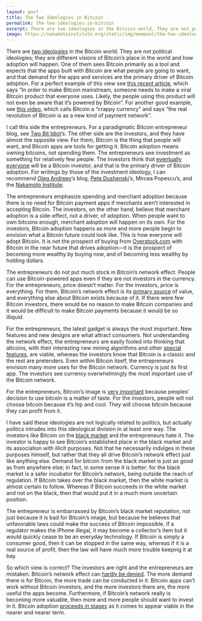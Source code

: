 ```yaml
---
layout: post
title: The Two Ideologies in Bitcoin
permalink: the-two-ideologies-in-bitcoin
excerpt: There are two ideologies in the Bitcoin world. They are not political ideologies; they are different visions of Bitcoin’s place in the world and how adoption will happen.
image: https://nakamotoinstitute.org/static/img/mempool/the-two-ideologies-in-bitcoin/dune-fight.jpg
---
```


There are [two ideologies](http://bitcoinist.net/just-shut-up-and-get-rich/ "Shut Up and Get Rich") in the Bitcoin world. They are not political ideologies; they are different visions of Bitcoin’s place in the world and how adoption will happen. One of them sees Bitcoin primarily as a tool and expects that the apps built with Bitcoin are what people are going to want, and that demand for the apps and services are the primary driver of Bitcoin adoption. For a perfect example of this view see [this recent article](https://medium.com/zapchain-magazine/stop-what-youre-doing-and-start-a-bitcoin-company-665ecfd395d0), which says “In order to make Bitcoin mainstream, someone needs to make a viral Bitcoin product that everyone uses. Likely, the people using this product will not even be aware that it’s powered by Bitcoin”. For another good example, see [this video](http://vimeo.com/92864854), which calls Bitcoin a “crappy currency” and says “the real revolution of Bitcoin is as a new kind of payment network”.

I call this side the entrepreneurs. For a paradigmatic Bitcoin entrepreneur blog, see [Two Bit Idiot](http://two-bit-idiot.tumblr.com/ "Two Bit Idiot")’s. The other side are the investors, and they have almost the opposite view. For them, Bitcoin is the thing that people will want, and Bitcoin apps are tools for getting it. Bitcoin adoption means owning bitcoins, not spending them. The entrepreneurs see investment as something for relatively few people. The investors think that [eventually everyone](/mempool/hyperbitcoinization/ "Hyperbitcoinization") will be a Bitcoin investor, and that is the primary driver of Bitcoin adoption. For writings by those of the investment ideology, I can recommend [Oleg Andreev](http://blog.oleganza.com/ "Oleg Andreev")’s blog, [Pete Dushenski](http://contravex.com/ "Pete Dushenski")’s, Mircea Popescu[](http://trilema.com/ "Trilema.com")’s, and the [Nakamoto Institute](/mempool/ "The Satoshi Nakamoto Institute").

The entrepreneurs emphasize spending and merchant adoption because there is no need for Bitcoin payment apps if merchants aren’t interested in accepting Bitcoin. The investors, on the other hand, believe that merchant adoption is a side-effect, not a driver, of adoption. When people want to own bitcoins enough, merchant adoption will happen on its own. For the investors, Bitcoin adoption happens as more and more people begin to envision what a Bitcoin future could look like. This is how everyone will adopt Bitcoin. It is not the prospect of buying from [Overstock.com](http://www.overstock.com/ "Overstock.com") with Bitcoin in the near future that drives adoption—it is the prospect of becoming more wealthy by buying now, and of becoming less wealthy by holding dollars.

The entrepreneurs do not put much stock in Bitcoin’s network effect. People can use Bitcoin-powered apps even if they are not investors in the currency. For the entrepreneurs, price doesn’t matter. For the investors, price is everything. For them, Bitcoin’s network effect is its [primary source](/mempool/how-we-know-bitcoin-is-not-a-bubble/ "How We Know Bitcoin Is Not a Bubble") of value, and everything else about Bitcoin exists because of it. If there were few Bitcoin investors, there would be no reason to make Bitcoin companies and it would be difficult to make Bitcoin payments because it would be so illiquid.

For the entrepreneurs, the latest gadget is always the most important. New features and new designs are what attract consumers. Not understanding the network effect, the entrepreneurs are easily fooled into thinking that altcoins, with their interesting new mining algorithms and other [special features](/mempool/the-coming-demise-of-altcoins/ "The Coming Demise of the Altcoins"), are viable, whereas the investors know that Bitcoin is a classic and the rest are pretenders. Even within Bitcoin itself, the entrepreneurs envision many more uses for the Bitcoin network. Currency is just its first app. The investors see currency overwhelmingly the most important use of the Bitcoin network.

For the entrepreneurs, Bitcoin’s image is [very important](/mempool/bitcoin-has-no-image-problem/ "Bitcoin Has No Image Problem") because peoples’ decision to use bitcoin is a matter of taste. For the investors, people will not choose bitcoin because it’s hip and cool. They will choose bitcoin because they can profit from it.

I have said these ideologies are not logically related to politics, but actually politics intrudes into this ideological division in at least one way. The investors like Bitcoin on the [black market](/mempool/the-legacy-of-the-dread-pirate-roberts/ "The Legacy of the Dread Pirate Roberts") and the entrepreneurs hate it. The investor is happy to see Bitcoin’s established place in the black market and its association with illicit purposes. Not that he necessarily indulges in these purposes himself, but rather that they all drive Bitcoin’s network effect just like anything else. Demand for bitcoin from the black market is just as good as from anywhere else; in fact, in some sense it is better: for the black market is a safer incubator for Bitcoin’s network, being outside the reach of regulation. If Bitcoin takes over the black market, then the white market is almost certain to follow. Whereas if Bitcoin succeeds in the white market and not on the black, then that would put it in a much more uncertain position.

The entrepreneur is embarrassed by Bitcoin’s black market reputation, not just because it is bad for Bitcoin’s image, but because he believes that unfavorable laws could make the success of Bitcoin impossible. If a regulator makes the iPhone illegal, it may become a collector’s item but it would quickly cease to be an everyday technology. If Bitcoin is simply a consumer good, then it can be stopped in the same way, whereas if it is a real source of profit, then the law will have much more trouble keeping it at bay.

So which view is correct? The investors are right and the entrepreneurs are mistaken. Bitcoin’s network effect can [hardly be denied](/mempool/the-correct-strategy-of-bitcoin-entrepreneurship/ "The Correct Strategy of Bitcoin Entrepreneurship"). The more demand there is for Bitcoin, the more trade can be conducted in it. Bitcoin apps can’t work without Bitcoin investors, and the more investors there are, the more useful the apps become. Furthermore, if Bitcoin’s network really is becoming more valuable, then more and more people should want to invest in it. Bitcoin adoption [proceeds in stages](/mempool/how-to-market-bitcoin/ "How to Market Bitcoin") as it comes to appear viable in the nearer and nearer term.
